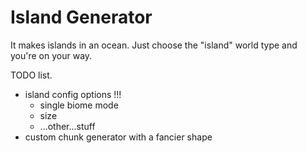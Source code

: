 Island Generator
================

It makes islands in an ocean. Just choose the "island" world type and you're on your way.

TODO list.

* island config options !!!
  * single biome mode
  * size
  * ...other...stuff
* custom chunk generator with a fancier shape